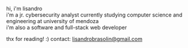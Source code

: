 hi, i'm lisandro  
i'm a jr. cybersecurity analyst currently studying computer science and engineering at university of mendoza  
i'm also a software and full-stack web developer  

thx for reading! :)
contact: lisandrobrasolin@gmail.com

<!--
**LisandroB/LisandroB** is a ✨ _special_ ✨ repository because its `README.md` (this file) appears on your GitHub profile.

